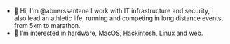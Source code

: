 - 👋 Hi, I'm @abnerssantana I work with IT infrastructure and security, I also lead an athletic life, running and competing in long distance events, from 5km to marathon. 
- 👀 I’m interested in hardware, MacOS, Hackintosh, Linux and web.
<!---
abnerssantana/abnerssantana is a ✨ special ✨ repository because its `README.md` (this file) appears on your GitHub profile.
You can click the Preview link to take a look at your changes.
--->
